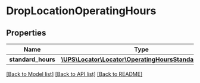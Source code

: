 # DropLocationOperatingHours

## Properties
Name | Type | Description | Notes
------------ | ------------- | ------------- | -------------
**standard_hours** | [**\UPS\Locator\Locator\OperatingHoursStandardHours[]**](OperatingHoursStandardHours.md) |  | [optional] 

[[Back to Model list]](../../README.md#documentation-for-models) [[Back to API list]](../../README.md#documentation-for-api-endpoints) [[Back to README]](../../README.md)

